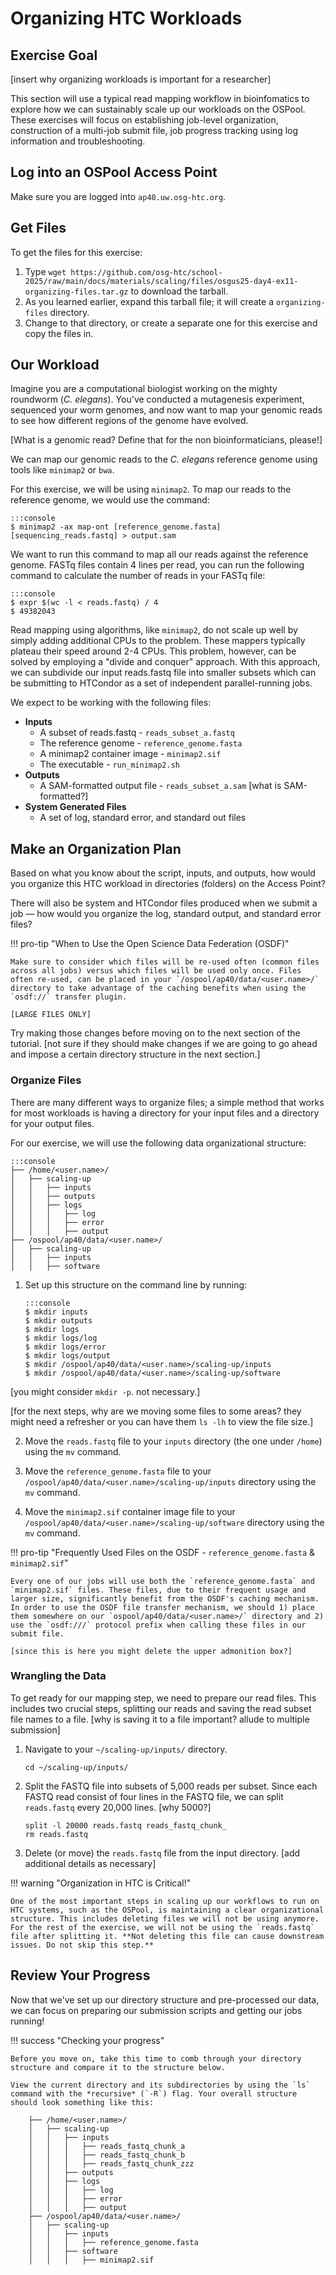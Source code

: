 # Organizing HTC Workloads

## Exercise Goal

[insert why organizing workloads is important for a researcher]

This section will use a typical read mapping workflow in bioinfomatics to explore how we can sustainably scale up our workloads on the OSPool. These exercises will focus on establishing job-level organization, construction of a multi-job submit file, job progress tracking using log information and troubleshooting. 

## Log into an OSPool Access Point

Make sure you are logged into `ap40.uw.osg-htc.org`. 

## Get Files

To get the files for this exercise:

1.  Type `wget https://github.com/osg-htc/school-2025/raw/main/docs/materials/scaling/files/osgus25-day4-ex11-organizing-files.tar.gz` to download the tarball.
1.  As you learned earlier, expand this tarball file; it will create a `organizing-files` directory.
1.  Change to that directory, or create a separate one for this exercise and copy the files in.

## Our Workload

Imagine you are a computational biologist working on the mighty roundworm (_C. elegans_). You've conducted a mutagenesis experiment, sequenced your worm genomes, and now want to map your genomic reads to see how different regions of the genome have evolved. 

[What is a genomic read? Define that for the non bioinformaticians, please!]

We can map our genomic reads to the _C. elegans_ reference genome using tools like `minimap2` or `bwa`.

For this exercise, we will be using `minimap2`. To map our reads to the reference genome, we would use the command:

    :::console
    $ minimap2 -ax map-ont [reference_genome.fasta] [sequencing_reads.fastq] > output.sam

We want to run this command to map all our reads against the reference genome. FASTq files contain 4 lines per read, you can run the following command to calculate the number of reads in your FASTq file:

    :::console
    $ expr $(wc -l < reads.fastq) / 4
    $ 49382043

Read mapping using algorithms, like `minimap2`, do not scale up well by simply adding additional CPUs to the problem. These mappers typically plateau their speed around 2-4 CPUs. This problem, however, can be solved by employing a "divide and conquer" approach. With this approach, we can subdivide our input reads.fastq file into smaller subsets which can be submitting to HTCondor as a set of independent parallel-running jobs. 

We expect to be working with the following files:

* **Inputs**
    * A subset of reads.fastq - `reads_subset_a.fastq`
    * The reference genome - `reference_genome.fasta`
    * A minimap2 container image - `minimap2.sif`
    * The executable - `run_minimap2.sh`
* **Outputs**
    * A SAM-formatted output file - `reads_subset_a.sam` [what is SAM-formatted?]
* **System Generated Files**
    * A set of log, standard error, and standard out files

## Make an Organization Plan

Based on what you know about the script, inputs, and outputs,
how would you organize this HTC workload in directories (folders) on the Access Point?

There will also be system and HTCondor files produced when we submit a job&nbsp;&mdash;
how would you organize the log, standard output, and standard error files?

!!! pro-tip "When to Use the Open Science Data Federation (OSDF)"
    
    Make sure to consider which files will be re-used often (common files across all jobs) versus which files will be used only once. Files often re-used, can be placed in your `/ospool/ap40/data/<user.name>/` directory to take advantage of the caching benefits when using the `osdf://` transfer plugin.

    [LARGE FILES ONLY]

Try making those changes before moving on to the next section of the tutorial. 
[not sure if they should make changes if we are going to go ahead and impose a certain directory structure in the next section.]

### Organize Files

There are many different ways to organize files;
a simple method that works for most workloads is having a directory for your input files
and a directory for your output files.

For our exercise, we will use the following data organizational structure:

    :::console
    ├── /home/<user.name>/
    │   ├── scaling-up
    │   │   ├── inputs
    │   │   ├── outputs
    │   │   ├── logs
    │   │   │   ├── log
    │   │   │   ├── error
    │   │   │   ├── output
    ├── /ospool/ap40/data/<user.name>/
    │   ├── scaling-up
    │   │   ├── inputs
    │   │   ├── software

1.  Set up this structure on the command line by running: 

        :::console
        $ mkdir inputs
        $ mkdir outputs
        $ mkdir logs
        $ mkdir logs/log
        $ mkdir logs/error
        $ mkdir logs/output
        $ mkdir /ospool/ap40/data/<user.name>/scaling-up/inputs
        $ mkdir /ospool/ap40/data/<user.name>/scaling-up/software

[you might consider `mkdir -p`. not necessary.]

[for the next steps, why are we moving some files to some areas? they might need a refresher or you can have them `ls -lh` to view the file size.]

2. Move the `reads.fastq` file to your `inputs` directory (the one under `/home`) using the `mv` command. 

3. Move the `reference_genome.fasta` file to your `/ospool/ap40/data/<user.name>/scaling-up/inputs` directory using the `mv` command. 

4. Move the `minimap2.sif` container image file to your `/ospool/ap40/data/<user.name>/scaling-up/software` directory using the `mv` command. 

!!! pro-tip "Frequently Used Files on the OSDF - `reference_genome.fasta` & `minimap2.sif`"
    
    Every one of our jobs will use both the `reference_genome.fasta` and `minimap2.sif` files. These files, due to their frequent usage and larger size, significantly benefit from the OSDF's caching mechanism. In order to use the OSDF file transfer mechanism, we should 1) place them somewhere on our `ospool/ap40/data/<user.name>/` directory and 2) use the `osdf:///` protocol prefix when calling these files in our submit file.

    [since this is here you might delete the upper admonition box?]

### Wrangling the Data
To get ready for our mapping step, we need to prepare our read files. This includes two crucial steps, splitting our reads and saving the read subset file names to a file. [why is saving it to a file important? allude to multiple submission]

1. Navigate to your `~/scaling-up/inputs/` directory.
    
    ```
    cd ~/scaling-up/inputs/
    ```

2. Split the FASTQ file into subsets of 5,000 reads per subset. Since each FASTQ read consist of four lines in the FASTQ file, we can split `reads.fastq` every 20,000 lines. [why 5000?]

    ```
   split -l 20000 reads.fastq reads_fastq_chunk_
   rm reads.fastq
   ```

3. Delete (or move) the `reads.fastq` file from the input directory. [add additional details as necessary]

!!! warning "Organization in HTC is Critical!"
    
    One of the most important steps in scaling up our workflows to run on HTC systems, such as the OSPool, is maintaining a clear organizational structure. This includes deleting files we will not be using anymore. For the rest of the exercise, we will not be using the `reads.fastq` file after splitting it. **Not deleting this file can cause downstream issues. Do not skip this step.**

## Review Your Progress

Now that we've set up our directory structure and pre-processed our data, we can focus on preparing our submission scripts and getting our jobs running!

!!! success "Checking your progress"

    Before you move on, take this time to comb through your directory structure and compare it to the structure below.

    View the current directory and its subdirectories by using the `ls` command with the *recursive* (`-R`) flag. Your overall structure should look something like this:
    
        ├── /home/<user.name>/
        │   ├── scaling-up
        │   │   ├── inputs
        │   │   │   ├── reads_fastq_chunk_a
        │   │   │   ├── reads_fastq_chunk_b
        │   │   │   ├── reads_fastq_chunk_zzz
        │   │   ├── outputs
        │   │   ├── logs
        │   │   │   ├── log
        │   │   │   ├── error
        │   │   │   ├── output
        ├── /ospool/ap40/data/<user.name>/
        │   ├── scaling-up
        │   │   ├── inputs
        │   │   │   ├── reference_genome.fasta
        │   │   ├── software
        │   │   │   ├── minimap2.sif